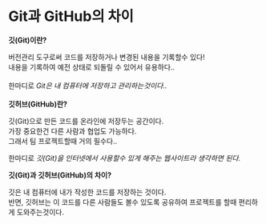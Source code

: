 Git과 GitHub의 차이
===========
**깃(Git)이란?**<br>

버전관리 도구로써 코드를 저장하거나 변경된 내용을 기록할수 있다!<br>
내용을 기록하여 예전 상태로 되돌릴 수 있어서 유용하다..
<br>
<br>
한마디로 *Git은 내 컴퓨터에 저장하고 관리하는것이다..*
<br>
<br>
**깃허브(GitHub)란?**<br>

깃(Git)으로 만든 코드를 온라인에 저장두는 공간이다.<br>
가장 중요한건 다른 사람과 협업도 가능하다.<br> 그래서 팀 프로젝트할때 거의 필수다..

한마디로 *깃(Git)을 인터넷에서 사용할수 있게 해주는 웹사이트라 생각하면 된다.*

**깃(Git)과 깃허브(GitHub)의 차이?**

깃은 내 컴퓨터에 내가 작성한 코드를 저장하는 것이다. <br> 반면, 깃허브는 이 코드를 다른 사람들도 볼수 있도록 공유하여 프로젝트를 할때 편리하게 도와주는것이다.







